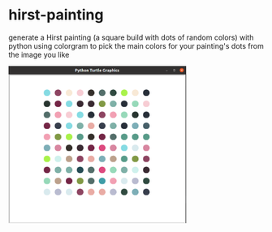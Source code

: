 # hirst-painting
generate a Hirst painting (a square build with dots of random colors) with python using colorgram to pick the main colors for your painting's dots from the image you like 

 <img src="https://github.com/AlinaDbeep/hirst-painting/blob/main/hirstscreenshot.png?raw=true" width="350">
